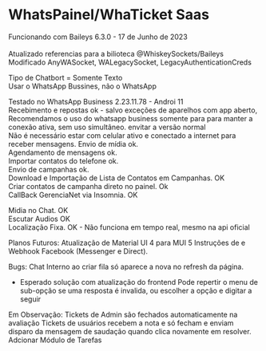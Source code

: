 # WhatsPainel/WhaTicket Saas</br>
Funcionando com Baileys 6.3.0 - 17 de Junho de 2023 </br>
</br> Atualizado referencias para a bilioteca @WhiskeySockets/Baileys</br>
Modificado AnyWASocket, WALegacySocket, LegacyAuthenticationCreds</br>

Tipo de Chatbort = Somente Texto <br>
Usar o WhatsApp Bussines, não o WhatsApp <br>

Testado no WhatsApp Business 2.23.11.78 - Androi 11</br>
Recebimento e repostas ok - salvo exceções de aparelhos com app aberto, 
</br>Recomendamos o uso do whatsapp business somente para para manter a conexão ativa, sem uso simultâneo. envitar a versão normal
</br> Não é necessário estar com celular ativo e conectado a internet para receber mensagens.
Envio de mídia ok.</br>
Agendamento de mensagens ok.</br>
Importar contatos do telefone ok. </br>
Envio de campanhas ok. </br>
Download e Importação de Lista de Contatos em Campanhas. OK </br>
Criar contatos de campanha direto no painel. Ok </br>
CallBack GerenciaNet via Insomnia. OK

Midia no Chat. OK</br>
Escutar Audios OK </br>
Localização Fixa. OK - Não funciona em tempo real, mesmo na api oficial</br>

Planos Futuros:
Atualização de Material UI 4 para MUI 5
Instruções de  e Webhook Facebook (Messenger e Direct).

Bugs:
Chat Interno ao criar fila só aparece a nova no refresh da página.
- Esperado solução com atualização do frontend
Pode repertir o menu de sub-opção se uma resposta é invalida, ou escolher a opção e digitar a seguir

Em Observação:
Tickets de Admin são fechados automaticamente na avaliação
Tickets de usuários recebem a nota e só fecham e enviam disparo da mensagem de saudação quando clica novamente em resolver.
Adcionar Módulo de Tarefas
